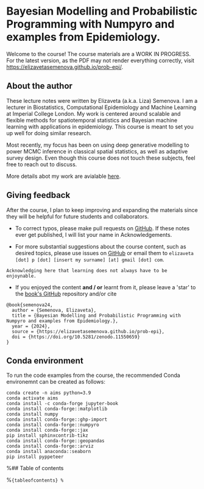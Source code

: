 # Bayesian Modelling and Probabilistic Programming with Numpyro and examples from Epidemiology.

Welcome to the course! The course materials are a WORK IN PROGRESS. For the latest version, as the PDF may not render everything correctly, visit <https://elizavetasemenova.github.io/prob-epi/>.

## About the author

These lecture notes were written by Elizaveta (a.k.a. Liza) Semenova. I am a lecturer in Biostatistics, Computational Epidemiology and Machine Learning at Imperial College London. My work is centered around scalable and flexible methods for spatiotemporal statistics and Bayesian machine learning with applications in epidemiology. This course is meant to set you up well for doing similar research. 

Most recently, my focus has been on using deep generative modelling to power MCMC inference in classical spatial statistics, as well as adaptive survey design. Even though this course does not touch these subjects, feel free to reach out to discuss. 

More details abot my work are avialable [here](https://www.elizaveta-semenova.com/).


## Giving feedback

After the course, I plan to keep improving and expanding the materials since they will be helpful for future students and collaborators.

- To correct typos, please make pull requests on [GitHub](https://github.com/elizavetasemenova/prob-epi). If these notes ever get published, I will list your name in Acknowledgements.

- For more substantial suggestions about the course content, such as desired topics, please use issues on [GitHub](https://github.com/elizavetasemenova/prob-epi) or email them to `elizaveta [dot] p [dot] [insert my surname] [at] gmail [dot] com`.

```{margin}
Acknowledging here that learning does not always have to be enjoynable.
```
- If you enjoyed the content **and / or** learnt from it, please leave a 'star' to the [book's GitHub](https://github.com/elizavetasemenova/prob-epi) repository and/or cite

```
@book{semenova24,
  author = {Semenova, Elizaveta},
  title = {Bayesian Modelling and Probabilistic Programming with Numpyro and examples from Epidemiology.},
  year = {2024},
  source = {https://elizavetasemenova.github.io/prob-epi},
  doi = {https://doi.org/10.5281/zenodo.11550659}
}
```

## Conda environment

To run the code examples from the course, the recommended Conda environemnt can be created as follows:

```
conda create -n aims python=3.9
conda activate aims
conda install -c conda-forge jupyter-book
conda install conda-forge::matplotlib
conda install numpy
conda install conda-forge::ghp-import
conda install conda-forge::numpyro
conda install conda-forge::jax
pip install sphinxcontrib-tikz
conda install conda-forge::geopandas
conda install conda-forge::arviz
conda install anaconda::seaborn
pip install pyppeteer
```

%## Table of contents

%```{tableofcontents}
%```